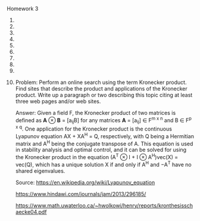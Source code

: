 Homework 3

1.

2.

3.

4.

5.

6.

7.

8.

9.

10. Problem: Perform an online search using the term Kronecker product. Find sites that describe the product and applications of the Kronecker product. Write up a paragraph or two describing this topic citing at least three web pages and/or web sites.

    Answer: Given a field F, the Kronecker product of two matrices is defined as <b>A</b> ⊗ <b>B</b> = \[a<sub>ij</sub>B\] for any matrices <b>A</b> = \[a<sub>ij</sub>\] ∈ F<sup>m x n</sup> and B ∈ F<sup>p x q</sup>. One application for the Kronecker product is the continuous Lyapunov equation AX + XA<sup>H</sup> = Q, respectively, with Q being a Hermitian matrix and A<sup>H</sup> being the conjugate transpose of A. This equation is used in stability analysis and optimal control, and it can be solved for using the Kronecker product in the equation (A<sup>T</sup> ⊗ I + I ⊗ A<sup>H</sup>)vec(X) = vec(Q), which has a unique solution X if and only if A<sup>H</sup> and −A<sup>T</sup> have no shared eigenvalues.
    
    Source: https://en.wikipedia.org/wiki/Lyapunov_equation
    
    https://www.hindawi.com/journals/jam/2013/296185/
    
    https://www.math.uwaterloo.ca/~hwolkowi/henry/reports/kronthesisschaecke04.pdf
